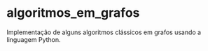 # algoritmos_em_grafos
Implementação de alguns algoritmos clássicos em grafos usando a linguagem Python.

